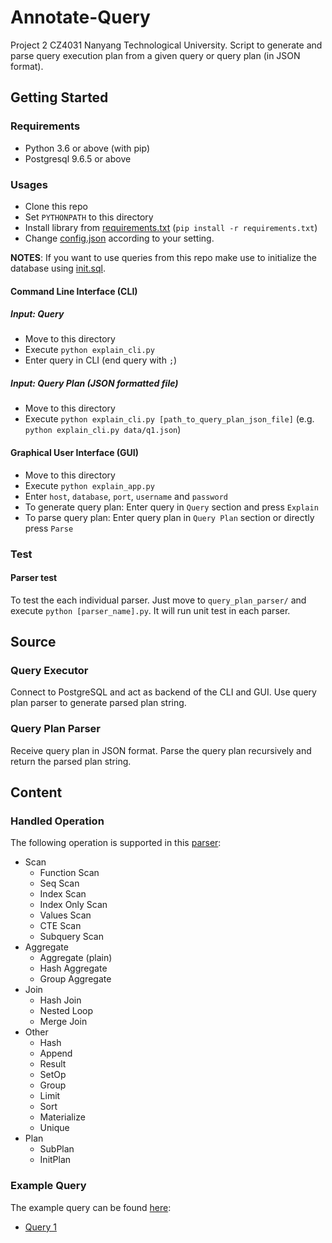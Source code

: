 # Annotate-Query

Project 2 CZ4031 Nanyang Technological University. Script to generate and parse query execution plan from a given query or query plan (in JSON format).

## Getting Started

### Requirements

- Python 3.6 or above (with pip)
- Postgresql 9.6.5 or above

### Usages

- Clone this repo
- Set `PYTHONPATH` to this directory
- Install library from [requirements.txt](requirements.txt) (`pip install -r requirements.txt`)
- Change [config.json](config.json) according to your setting.

**NOTES**: If you want to use queries from this repo make use to initialize the database using [init.sql](data/init.sql).

#### Command Line Interface (CLI)

##### Input: Query

- Move to this directory
- Execute `python explain_cli.py`
- Enter query in CLI (end query with `;`)

##### Input: Query Plan (JSON formatted file)

- Move to this directory
- Execute `python explain_cli.py [path_to_query_plan_json_file]` (e.g. `python explain_cli.py data/q1.json`)

#### Graphical User Interface (GUI)

- Move to this directory
- Execute `python explain_app.py`
- Enter `host`, `database`, `port`, `username` and `password`
- To generate query plan: Enter query in `Query` section and press `Explain`
- To parse query plan: Enter query plan in `Query Plan` section or directly press `Parse`

### Test

#### Parser test

To test the each individual parser. Just move to `query_plan_parser/` and execute `python [parser_name].py`. It will run unit test in each parser.

## Source

### Query Executor

Connect to PostgreSQL and act as backend of the CLI and GUI. Use query plan parser to generate parsed plan string.

### Query Plan Parser

Receive query plan in JSON format. Parse the query plan recursively and return the parsed plan string.

## Content

### Handled Operation

The following operation is supported in this [parser](query_plan_parser/):

- Scan
  - Function Scan
  - Seq Scan
  - Index Scan
  - Index Only Scan
  - Values Scan
  - CTE Scan
  - Subquery Scan
- Aggregate
  - Aggregate (plain)
  - Hash Aggregate
  - Group Aggregate
- Join
  - Hash Join
  - Nested Loop
  - Merge Join
- Other
  - Hash
  - Append
  - Result
  - SetOp
  - Group
  - Limit
  - Sort
  - Materialize
  - Unique
- Plan
  - SubPlan
  - InitPlan

### Example Query

The example query can be found [here](data/):
- [Query 1](data/q1.sql)

